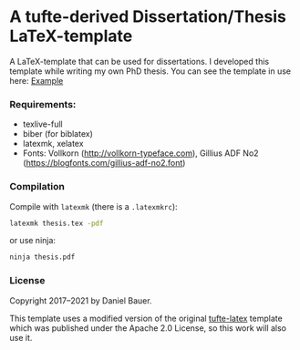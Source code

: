 # A tufte-derived Dissertation/Thesis LaTeX-template
A LaTeX-template that can be used for dissertations. I developed
this template while writing my own PhD thesis. You can see the template in use
here: [Example](https://tuprints.ulb.tu-darmstadt.de/18611/)

### Requirements:
- texlive-full
- biber (for biblatex)
- latexmk, xelatex
- Fonts: Vollkorn (http://vollkorn-typeface.com), Gillius ADF No2 (https://blogfonts.com/gillius-adf-no2.font)

### Compilation

Compile with `latexmk` (there is a  `.latexmkrc`):
```bash
latexmk thesis.tex -pdf
```

or use ninja:
```bash
ninja thesis.pdf
```

### License
Copyright 2017–2021 by Daniel Bauer.

This template uses a modified version of the original [tufte-latex](https://github.com/Tufte-LaTeX/tufte-latex)
template which was published under the Apache 2.0 License, so this work will also use it.
